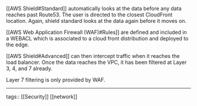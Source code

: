 [[AWS Shield#Standard]] automatically looks at the data before any data reaches past Route53. The user is directed to the closest CloudFront location. Again, shield standard looks at the data again before it moves on.

[[AWS Web Application Firewall (WAF)#Rules]] are defined and included in a WEBACL which is associated to a cloud front distribution and deployed to the edge.

[[AWS Shield#Advanced]] can then intercept traffic when it reaches the load balancer. Once the data reaches the VPC, it has been filtered at Layer 3, 4, and 7 already.

Layer 7 filtering is only provided by WAF.


___
tags:: [[Security]] [[network]] 